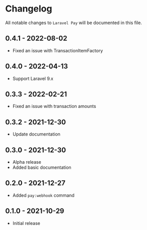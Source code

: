# Changelog

All notable changes to `Laravel Pay` will be documented in this file.

## 0.4.1 - 2022-08-02

- Fixed an issue with TransactionItemFactory

## 0.4.0 - 2022-04-13

- Support Laravel 9.x

## 0.3.3 - 2022-02-21

- Fixed an issue with transaction amounts
 
## 0.3.2 - 2021-12-30

- Update documentation
 
## 0.3.0 - 2021-12-30

- Alpha release
- Added basic documentation

## 0.2.0 - 2021-12-27

- Added `pay:webhook` command

## 0.1.0 - 2021-10-29

- Initial release
